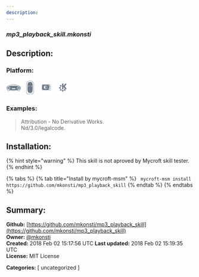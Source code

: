 ```yaml
---
description: 
---
```


### _mp3_playback_skill.mkonsti_  
## Description:  
  
  
  
### Platform:  
 ![Mark I](../.gitbook/assets/mark-1-icon.png)  ![Mark II](../.gitbook/assets/mark-2-icon.png)  ![Picroft](../.gitbook/assets/picroft-icon.png)  ![plasmoid](../.gitbook/assets/kde.png)   
### Examples:  
> Attribution - No Derivative Works.  
> Nd/3.0/legalcode.  
  
## Installation:  
{% hint style="warning" %}
This skill is not aproved by Mycroft skill tester.
{% endhint %}
    
{% tabs %}
{% tab title="Install by mycroft-msm" %}
``` mycroft-msm install https://github.com/mkonsti/mp3_playback_skill```
{% endtab %}
  {% endtabs %}
    
## Summary:  
**Github:** [https://github.com/mkonsti/mp3_playback_skill](https://github.com/mkonsti/mp3_playback_skill)  
**Owner:** [@mkonsti](https://github.com/mkonsti)  
**Created:** 2018 Feb 02 15:17:56 UTC  **Last updated:** 2018 Feb 02 15:19:35 UTC  
**License:** MIT License  
  
**Categories:** [ uncategorized ]   
